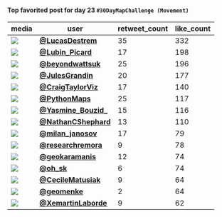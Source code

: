 #### Top favorited post for day 23 `#30DayMapChallenge (Movement)`
| media                                                                                         | user                                                                                   |   retweet_count |   like_count |
|-----------------------------------------------------------------------------------------------|----------------------------------------------------------------------------------------|-----------------|--------------|
| ![](https://pbs.twimg.com/media/FiPhtJDX0AY08G8.jpg)                                          | **[@LucasDestrem](https://twitter.com/LucasDestrem/status/1595366913881817089)**       |              35 |          332 |
| ![](https://pbs.twimg.com/media/FiMpwXOXEAM78dy.jpg)                                          | **[@Lubin_Picard](https://twitter.com/Lubin_Picard/status/1595303633951891459)**       |              17 |          198 |
| ![](https://pbs.twimg.com/ext_tw_video_thumb/1595326385949663233/pu/img/tGDM31ds_JDe8o9R.jpg) | **[@beyondwattsuk](https://twitter.com/beyondwattsuk/status/1595326447987703810)**     |              25 |          196 |
| ![](https://pbs.twimg.com/media/FgjNAp2XoAM71v1.png)                                          | **[@JulesGrandin](https://twitter.com/JulesGrandin/status/1595314706536927233)**       |              20 |          177 |
| ![](https://pbs.twimg.com/ext_tw_video_thumb/1595370924664143872/pu/img/xjFxvW2GTgQKeie0.jpg) | **[@CraigTaylorViz](https://twitter.com/CraigTaylorViz/status/1595371529369706497)**   |              17 |          140 |
| ![](https://pbs.twimg.com/media/FiQ_IlWXoAE_5Oh.jpg)                                          | **[@PythonMaps](https://twitter.com/PythonMaps/status/1595469600103219201)**           |              25 |          117 |
| ![](https://pbs.twimg.com/media/FiPJi3BXkAYCFOv.jpg)                                          | **[@Yasmine_Bouzid_](https://twitter.com/Yasmine_Bouzid_/status/1595340319222272000)** |              15 |          116 |
| ![](https://pbs.twimg.com/ext_tw_video_thumb/1595538222993461248/pu/img/xv2TyFxpbQJs4SUX.jpg) | **[@NathanCShephard](https://twitter.com/NathanCShephard/status/1595538547674529792)** |              13 |          110 |
| ![](https://pbs.twimg.com/media/FiP323dXEAAQm3e.jpg)                                          | **[@milan_janosov](https://twitter.com/milan_janosov/status/1595391560027340800)**     |              17 |           79 |
| ![](https://pbs.twimg.com/ext_tw_video_thumb/1595400652217360391/pu/img/JzcgWJPqRDX7g7WN.jpg) | **[@researchremora](https://twitter.com/researchremora/status/1595400684115005442)**   |               9 |           78 |
| ![](https://pbs.twimg.com/media/FiRCFA9XkAALA2F.jpg)                                          | **[@geokaramanis](https://twitter.com/geokaramanis/status/1595472865696137230)**       |              12 |           74 |
| ![](https://pbs.twimg.com/media/FiQSRHAWIAEUml9.jpg)                                          | **[@oh_sk](https://twitter.com/oh_sk/status/1595420257304412166)**                     |               6 |           74 |
| ![](https://pbs.twimg.com/media/FiPi_oEXwAABc8D.jpg)                                          | **[@CecileMatusiak](https://twitter.com/CecileMatusiak/status/1595370426628292608)**   |               9 |           64 |
| ![](https://pbs.twimg.com/ext_tw_video_thumb/1595335543306571777/pu/img/xY5EuDQHH3gVxOk7.jpg) | **[@geomenke](https://twitter.com/geomenke/status/1595335905908510721)**               |               2 |           64 |
| ![](https://pbs.twimg.com/media/FiO3JqIWIAAu4f7.jpg)                                          | **[@XemartinLaborde](https://twitter.com/XemartinLaborde/status/1595320133853261824)** |               9 |           62 |
 

